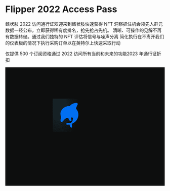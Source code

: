 # Flipper 2022 Access Pass

鳍状肢 2022 访问通行证欢迎来到鳍状肢快速获得 NFT 洞察抓住机会领先人群元数据一经公布，立即获得稀有度排名，抢先抢占先机。 清晰、可操作的见解不再有数据转储。通过我们独特的 NFT 评估将信号与噪声分离 简化执行在不离开我们的仪表板的情况下执行采购订单以在英特尔上快速采取行动

仅提供 500 个订阅资格通过 2022 访问所有当前和未来的功能2023 年通行证折扣

![nft](01.png)
